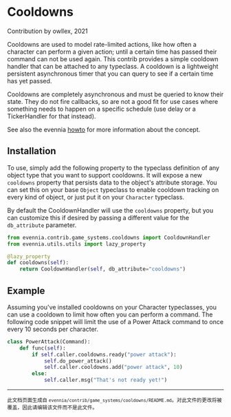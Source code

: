 # Cooldowns

Contribution by owllex, 2021

Cooldowns are used to model rate-limited actions, like how often a
character can perform a given action; until a certain time has passed their
command can not be used again. This contrib provides a simple cooldown
handler that can be attached to any typeclass. A cooldown is a lightweight persistent
asynchronous timer that you can query to see if a certain time has yet passed.

Cooldowns are completely asynchronous and must be queried to know their
state. They do not fire callbacks, so are not a good fit for use cases
where something needs to happen on a specific schedule (use delay or
a TickerHandler for that instead).

See also the evennia [howto](Howto-Command-Cooldown) for more information
about the concept.

## Installation

To use, simply add the following property to the typeclass definition of any
object type that you want to support cooldowns. It will expose a new `cooldowns`
property that persists data to the object's attribute storage. You can set this
on your base `Object` typeclass to enable cooldown tracking on every kind of
object, or just put it on your `Character` typeclass.

By default the CooldownHandler will use the `cooldowns` property, but you can
customize this if desired by passing a different value for the `db_attribute`
parameter.

```python
from evennia.contrib.game_systems.cooldowns import CooldownHandler
from evennia.utils.utils import lazy_property

@lazy_property
def cooldowns(self):
    return CooldownHandler(self, db_attribute="cooldowns")
```

## Example

Assuming you've installed cooldowns on your Character typeclasses, you can use a
cooldown to limit how often you can perform a command. The following code
snippet will limit the use of a Power Attack command to once every 10 seconds
per character.

```python
class PowerAttack(Command):
    def func(self):
        if self.caller.cooldowns.ready("power attack"):
            self.do_power_attack()
            self.caller.cooldowns.add("power attack", 10)
        else:
            self.caller.msg("That's not ready yet!")

```


----

<small>此文档页面生成自 `evennia/contrib/game_systems/cooldowns/README.md`。对此文件的更改将被覆盖，因此请编辑该文件而不是此文件。</small>
